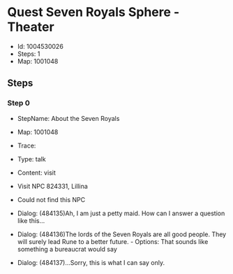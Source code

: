 # Quest Seven Royals Sphere - Theater

- Id: 1004530026
- Steps: 1
- Map: 1001048

## Steps

### Step 0
- StepName:  About the Seven Royals
- Map:  1001048
- Trace:  
- Type:  talk
- Content:  visit
- Visit NPC 824331, Lillina

- Could not find this NPC
- Dialog: (484135)Ah, I am just a petty maid. How can I answer a question like this...
- Dialog: (484136)The lords of the Seven Royals are all good people. They will surely lead Rune to a better future. - Options: That sounds like something a bureaucrat would say
- Dialog: (484137)...Sorry, this is what I can say only.


